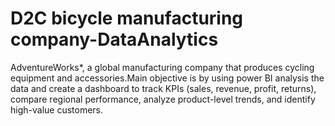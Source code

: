 # D2C bicycle manufacturing company-DataAnalytics
AdventureWorks*, a global manufacturing company that produces cycling equipment and accessories.Main objective  is by using power BI analysis the data and create a dashboard  to track KPIs (sales, revenue, profit, returns), compare regional performance, analyze product-level trends, and identify high-value customers.
